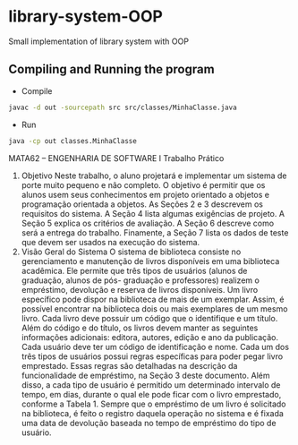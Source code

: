 # library-system-OOP
Small implementation of library system with OOP

## Compiling and Running the program
* Compile
```bash
javac -d out -sourcepath src src/classes/MinhaClasse.java
```
* Run
```bash
java -cp out classes.MinhaClasse
```


MATA62 – ENGENHARIA DE SOFTWARE I
Trabalho Prático
1. Objetivo
   Neste trabalho, o aluno projetará e implementar um sistema de porte muito pequeno e não completo. O
   objetivo é permitir que os alunos usem seus conhecimentos em projeto orientado a objetos e
   programação orientada a objetos.
   As Seções 2 e 3 descrevem os requisitos do sistema. A Seção 4 lista algumas exigências de projeto. A
   Seção 5 explica os critérios de avaliação. A Seção 6 descreve como será a entrega do trabalho.
   Finamente, a Seção 7 lista os dados de teste que devem ser usados na execução do sistema.
2. Visão Geral do Sistema
   O sistema de biblioteca consiste no gerenciamento e manutenção de livros disponíveis em uma
   biblioteca acadêmica. Ele permite que três tipos de usuários (alunos de graduação, alunos de pós-
   graduação e professores) realizem o empréstimo, devolução e reserva de livros disponíveis.
   Um livro específico pode dispor na biblioteca de mais de um exemplar. Assim, é possível encontrar na
   biblioteca dois ou mais exemplares de um mesmo livro.
   Cada livro deve possuir um código que o identifique e um título. Além do código e do título, os livros
   devem manter as seguintes informações adicionais: editora, autores, edição e ano da publicação.
   Cada usuário deve ter um código de identificação e nome. Cada um dos três tipos de usuários possui
   regras específicas para poder pegar livro emprestado. Essas regras são detalhadas na descrição da
   funcionalidade de empréstimo, na Seção 3 deste documento. Além disso, a cada tipo de usuário é
   permitido um determinado intervalo de tempo, em dias, durante o qual ele pode ficar com o livro
   emprestado, conforme a Tabela 1. Sempre que o empréstimo de um livro é solicitado na biblioteca, é
   feito o registro daquela operação no sistema e é fixada uma data de devolução baseada no tempo de
   empréstimo do tipo de usuário.